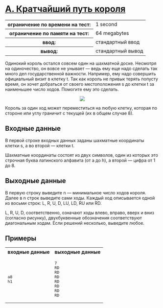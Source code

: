 # [A. Кратчайший путь короля](https://codeforces.com/problemset/problem/3/A)

<table>
	<tr>
		<th>ограничение по времени на тест:</th>
		<td>1 second</td>
	</tr>
	<tr>
		<th>ограничение по памяти на тест:</th>
		<td>64 megabytes</td>
	</tr>
	<tr>
		<th>ввод:</th>
		<td>стандартный ввод</td>
	</tr>
	<tr>
		<th>вывод:</th>
		<td>стандартный вывод</td>
	</tr>
</table>

Одинокий король остался совсем один на шахматной доске.
Несмотря на одиночество, он вовсе не унывает — ведь ему еще надо сделать так много дел государственной важности.
Например, ему надо совершить официальный визит в клетку t.
Так как король не привык терять попусту время, он хочет добраться от своего местоположения s до клетки t за наименьшее число ходов.
Помогите ему это сделать.

<p align="center">
	<img src="https://espresso.codeforces.com/700c6f6a8a5188a3f4cb9d5af9539c8842912e9d.png">
</p>

Король за один ход может переместиться на любую клетку, которая по стороне или углу граничит с текущей (их в общем случае 8).

## Входные данные

В первой строке входных данных заданы шахматные координаты клетки s, а во второй — клетки t.

Шахматные координаты состоят из двух символов, один из которых это строчная буква латинского алфавита (от a до h), а второй — цифра от 1 до 8.

## Выходные данные

В первую строку выведите n — минимальное число ходов короля.
Далее в n строк выведите сами ходы.
Каждый ход описывается одной из восьми строк: L, R, U, D, LU, LD, RU или RD.

L, R, U, D, соответственно, означают ходы влево, вправо, вверх и вниз (согласно рисунку), двухбуквенные обозначения соответствуют диагональным ходам.
Если решений несколько, выведите любое.

## Примеры

<table>
	<tr>
		<th>входные данные</th>
		<th>выходные данные</th>
	</tr>
	<tr>
		<td><pre>a8<br>h1</pre></td>
		<td><pre>7<br>RD<br>RD<br>RD<br>RD<br>RD<br>RD<br>RD</pre></td>
	</tr>
</table>
